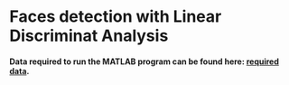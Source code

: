 # Faces detection with Linear Discriminat Analysis

#### Data required to run the MATLAB program can be found here: <a href="https://github.com/marinkaz/nimfa/tree/master/nimfa/datasets/ORL_faces"> required data</a>.

